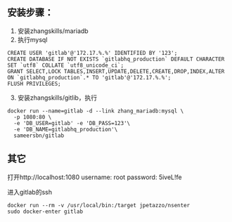 ## 安装步骤：

1. 安装zhangskills/mariadb
2. 执行mysql
```
CREATE USER 'gitlab'@'172.17.%.%' IDENTIFIED BY '123';
CREATE DATABASE IF NOT EXISTS `gitlabhq_production` DEFAULT CHARACTER SET `utf8` COLLATE `utf8_unicode_ci`;
GRANT SELECT,LOCK TABLES,INSERT,UPDATE,DELETE,CREATE,DROP,INDEX,ALTER ON `gitlabhq_production`.* TO 'gitlab'@'172.17.%.%';
FLUSH PRIVILEGES;
```
3. 安装zhangskills/gitlib，执行
```
docker run --name=gitlab -d --link zhang_mariadb:mysql \
  -p 1080:80 \
  -e 'DB_USER=gitlab' -e 'DB_PASS=123'\
  -e 'DB_NAME=gitlabhq_production'\
  sameersbn/gitlab
```

## 其它

打开http://localhost:1080
username: root
password: 5iveL!fe

进入gitlab的ssh

```
docker run --rm -v /usr/local/bin:/target jpetazzo/nsenter
sudo docker-enter gitlab
```